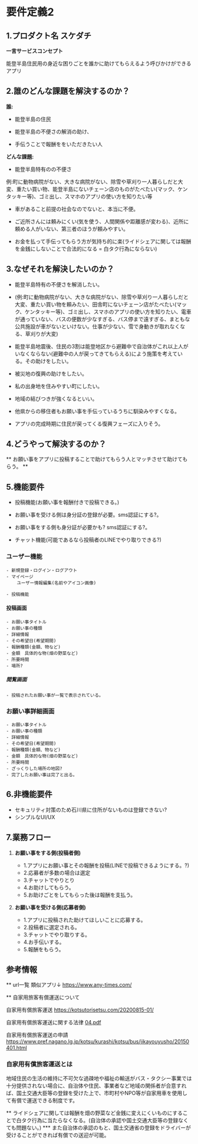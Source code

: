 # 要件定義2


## 1.プロダクト名  スケダチ

**一言サービスコンセプト**

能登半島住民用の身近な困りごとを誰かに助けてもらえるよう呼びかけができるアプリ


## 2.誰のどんな課題を解決するのか？
**誰:**
- 能登半島の住民

- 能登半島の不便さの解消の助け、

- 手伝うことで報酬ををいただきたい人


**どんな課題:**
- 能登半島特有のの不便さ
  
 例:町に動物病院がない、大きな病院がない、除雪や草刈り一人暮らしだと大変、重たい買い物、能登半島にないチェーン店のものがたべたい(マック、ケンタッキー等)、ゴミ出し、スマホのアプリの使い方を知りたい等
  
- 車があること前提の社会なのでないと、本当に不便。
  
- ご近所さんには頼みにくい(気を使う、人間関係や距離感が変わる)、近所に頼める人がいない、第三者のほうが頼みやすい。

- お金を払って手伝ってもらう方が気持ち的に楽(ライドシェアに関しては報酬を金銭にしないことで合法的になる = 白タク行為にならない)
  

## 3.なぜそれを解決したいのか？
- 能登半島特有の不便さを解消したい。
- (例:町に動物病院がない、大きな病院がない、除雪や草刈り一人暮らしだと大変、重たい買い物を頼みたい、田舎町にないチェーン店がたべたい(マック、ケンタッキー等)、ゴミ出し、スマホのアプリの使い方を知りたい、電車が通っていない、バスの便数が少なすぎる、バス停まで遠すぎる、まともな公共施設が車がないといけない。仕事が少ない、雪で身動きが取れなくなる、草刈りが大変)


- 能登半島地震後、住民の3割は能登地区から避難中で自治体がこれ以上人がいなくならない(避難中の人が戻ってきてもらえる)によう施策を考えている。その助けをしたい。
  
- 被災地の復興の助けをしたい。
  
- 私の出身地を住みやすい町にしたい。

- 地域の結びつきが強くなるといい。

- 他県からの移住者もお願い事を手伝っているうちに馴染みやすくなる。

- アプリの完成時期に住民が戻ってくる復興フェーズに入りそう。


## 4.どうやって解決するのか？

** お願い事をアプリに投稿することで助けてもらう人とマッチさせて助けてもらう。 **


## 5.機能要件
 
- 投稿機能(お願い事を報酬付きで投稿できる。)

- お願い事を受ける側は身分証の登録が必要。sms認証にする?。
- お願い事をする側も身分証が必要かも? sms認証にする?。
  
- チャット機能(可能であるなら投稿者のLINEでやり取りできる?)


### ユーザー機能
    - 新規登録・ログイン・ログアウト
    - マイページ
        ユーザー情報編集(名前やアイコン画像)
        
    - 投稿機能


#### 投稿画面
    - お願い事タイトル
    - お願い事の種類
    - 詳細情報
    - その希望日(希望期間)
    - 報酬種類(金額、物など)
    - 金額　具体的な物(畑の野菜など)
    - 所要時間
    - 場所?


##### 閲覧画面
    - 投稿されたお願い事が一覧で表示されている。


### お願い事詳細画面
    - お願い事タイトル
    - お願い事の種類
    - 詳細情報
    - その希望日(希望期間)
    - 報酬種類(金額、物など)
    - 金額　具体的な物(畑の野菜など)
    - 所要時間
    - ざっくりした場所の地図?
    - 完了したお願い事は完了と出る。



## 6.非機能要件
- セキュリティ対策のため石川県に住所がないものは登録できない?
- シンプルなUI/UX
  


## 7.業務フロー

1. **お願い事をする側(投稿者側)**
    - 1.アプリにお願い事とその報酬を投稿(LINEで投稿できるようにする。?)
    - 2.応募者が多数の場合は選定
    - 3.チャットでやりとり
    - 4.お助けしてもらう。
    - 5.お助けごとをしてもらった後は報酬を支払う。

2. **お願い事を受ける側(応募者側)**
    - 1.アプリに投稿された助けてほしいことに応募する。
    - 2.投稿者に選定される。
    - 3.チャットでやり取りする。
    - 4.お手伝いする。
    - 5.報酬をもらう。




## 参考情報

** url一覧
類似アプリ↓
https://www.any-times.com/

** 自家用旅客有償運送について

自家用有償旅客運送
https://kotsutorisetsu.com/20200815-01/

自家用有償旅客運送に関する法律
[04.pdf](https://github.com/user-attachments/files/18315536/04.pdf)

自家用有償旅客運送の申請
https://www.pref.nagano.lg.jp/kotsu/kurashi/kotsu/bus/jikayouyusho/20150401.html

### 自家用有償旅客運送とは
地域住民の生活の維持に不可欠な過疎地や福祉の輸送がバス・タクシー事業では十分提供されない場合に、自治体や住民、事業者など地域の関係者が合意すれば、国土交通大臣等の登録を受けた上で、市町村やNPO等が自家用車を使用して有償で運送できる制度です。

** ライドシェアに関しては報酬を畑の野菜など金銭に変えにくいものにすることで白タク行為に当たらなくなる。(自治体の承認や国土交通大臣等の登録なくても問題ない。)
*** また自治体の承認のもと、国土交通省の登録をドライバーが受けることができれば有償での送迎が可能。

